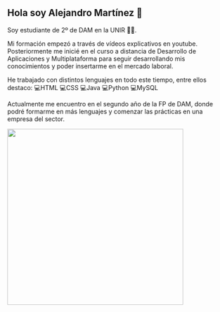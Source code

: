 ## Hola soy Alejandro Martínez 👋

Soy estudiante de 2º de DAM en la UNIR 🧑‍💻.

Mi formación empezó a través de vídeos explicativos en youtube. Posteriormente me inicié en el curso a distancia de Desarrollo de Aplicaciones y Multiplataforma para seguir desarrollando mis conocimientos y poder insertarme en el mercado laboral.

He trabajado con distintos lenguajes en todo este tiempo, entre ellos destaco:
💻HTML
💻CSS
💻Java
💻Python
💻MySQL

Actualmente me encuentro en el segundo año de la FP de DAM, donde podré formarme en más lenguajes y comenzar las prácticas en una empresa del sector.


<a href="https://alexmj004.github.io/LANDING-PAGE/" target="_blank"><img src="https://i.imgur.com/0bZ9aa0.png" width="400"></img></a>

